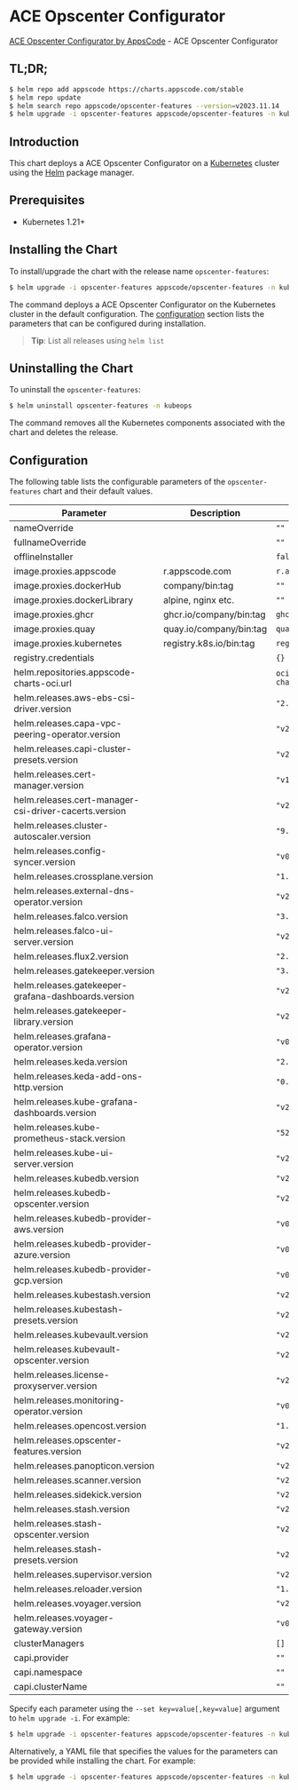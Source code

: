 # ACE Opscenter Configurator

[ACE Opscenter Configurator by AppsCode](https://github.com/bytebuilders/installer) - ACE Opscenter Configurator

## TL;DR;

```bash
$ helm repo add appscode https://charts.appscode.com/stable
$ helm repo update
$ helm search repo appscode/opscenter-features --version=v2023.11.14
$ helm upgrade -i opscenter-features appscode/opscenter-features -n kubeops --create-namespace --version=v2023.11.14
```

## Introduction

This chart deploys a ACE Opscenter Configurator on a [Kubernetes](http://kubernetes.io) cluster using the [Helm](https://helm.sh) package manager.

## Prerequisites

- Kubernetes 1.21+

## Installing the Chart

To install/upgrade the chart with the release name `opscenter-features`:

```bash
$ helm upgrade -i opscenter-features appscode/opscenter-features -n kubeops --create-namespace --version=v2023.11.14
```

The command deploys a ACE Opscenter Configurator on the Kubernetes cluster in the default configuration. The [configuration](#configuration) section lists the parameters that can be configured during installation.

> **Tip**: List all releases using `helm list`

## Uninstalling the Chart

To uninstall the `opscenter-features`:

```bash
$ helm uninstall opscenter-features -n kubeops
```

The command removes all the Kubernetes components associated with the chart and deletes the release.

## Configuration

The following table lists the configurable parameters of the `opscenter-features` chart and their default values.

|                       Parameter                       |       Description       |                  Default                   |
|-------------------------------------------------------|-------------------------|--------------------------------------------|
| nameOverride                                          |                         | <code>""</code>                            |
| fullnameOverride                                      |                         | <code>""</code>                            |
| offlineInstaller                                      |                         | <code>false</code>                         |
| image.proxies.appscode                                | r.appscode.com          | <code>r.appscode.com</code>                |
| image.proxies.dockerHub                               | company/bin:tag         | <code>""</code>                            |
| image.proxies.dockerLibrary                           | alpine, nginx etc.      | <code>""</code>                            |
| image.proxies.ghcr                                    | ghcr.io/company/bin:tag | <code>ghcr.io</code>                       |
| image.proxies.quay                                    | quay.io/company/bin:tag | <code>quay.io</code>                       |
| image.proxies.kubernetes                              | registry.k8s.io/bin:tag | <code>registry.k8s.io</code>               |
| registry.credentials                                  |                         | <code>{}</code>                            |
| helm.repositories.appscode-charts-oci.url             |                         | <code>oci://ghcr.io/appscode-charts</code> |
| helm.releases.aws-ebs-csi-driver.version              |                         | <code>"2.23.0"</code>                      |
| helm.releases.capa-vpc-peering-operator.version       |                         | <code>"v2023.10.18"</code>                 |
| helm.releases.capi-cluster-presets.version            |                         | <code>"v2023.11.14"</code>                 |
| helm.releases.cert-manager.version                    |                         | <code>"v1.12.6"</code>                     |
| helm.releases.cert-manager-csi-driver-cacerts.version |                         | <code>"v2023.10.1"</code>                  |
| helm.releases.cluster-autoscaler.version              |                         | <code>"9.29.0"</code>                      |
| helm.releases.config-syncer.version                   |                         | <code>"v0.14.2"</code>                     |
| helm.releases.crossplane.version                      |                         | <code>"1.14.0"</code>                      |
| helm.releases.external-dns-operator.version           |                         | <code>"v2023.10.1"</code>                  |
| helm.releases.falco.version                           |                         | <code>"3.8.4"</code>                       |
| helm.releases.falco-ui-server.version                 |                         | <code>"v2023.10.1"</code>                  |
| helm.releases.flux2.version                           |                         | <code>"2.10.6"</code>                      |
| helm.releases.gatekeeper.version                      |                         | <code>"3.13.3"</code>                      |
| helm.releases.gatekeeper-grafana-dashboards.version   |                         | <code>"v2023.10.1"</code>                  |
| helm.releases.gatekeeper-library.version              |                         | <code>"v2023.10.1"</code>                  |
| helm.releases.grafana-operator.version                |                         | <code>"v0.0.3"</code>                      |
| helm.releases.keda.version                            |                         | <code>"2.12.0"</code>                      |
| helm.releases.keda-add-ons-http.version               |                         | <code>"0.6.0"</code>                       |
| helm.releases.kube-grafana-dashboards.version         |                         | <code>"v2023.10.1"</code>                  |
| helm.releases.kube-prometheus-stack.version           |                         | <code>"52.1.0"</code>                      |
| helm.releases.kube-ui-server.version                  |                         | <code>"v2023.10.1"</code>                  |
| helm.releases.kubedb.version                          |                         | <code>"v2023.11.2"</code>                  |
| helm.releases.kubedb-opscenter.version                |                         | <code>"v2023.11.2"</code>                  |
| helm.releases.kubedb-provider-aws.version             |                         | <code>"v0.0.1"</code>                      |
| helm.releases.kubedb-provider-azure.version           |                         | <code>"v0.0.1"</code>                      |
| helm.releases.kubedb-provider-gcp.version             |                         | <code>"v0.0.1"</code>                      |
| helm.releases.kubestash.version                       |                         | <code>"v2023.11.10-rc.0"</code>            |
| helm.releases.kubestash-presets.version               |                         | <code>"v2023.11.14"</code>                 |
| helm.releases.kubevault.version                       |                         | <code>"v2023.10.26-rc.0"</code>            |
| helm.releases.kubevault-opscenter.version             |                         | <code>"v2023.10.26-rc.0"</code>            |
| helm.releases.license-proxyserver.version             |                         | <code>"v2023.11.14"</code>                 |
| helm.releases.monitoring-operator.version             |                         | <code>"v0.0.3"</code>                      |
| helm.releases.opencost.version                        |                         | <code>"1.18.1"</code>                      |
| helm.releases.opscenter-features.version              |                         | <code>"v2023.11.14"</code>                 |
| helm.releases.panopticon.version                      |                         | <code>"v2023.10.1"</code>                  |
| helm.releases.scanner.version                         |                         | <code>"v2023.10.18"</code>                 |
| helm.releases.sidekick.version                        |                         | <code>"v2023.10.1"</code>                  |
| helm.releases.stash.version                           |                         | <code>"v2023.10.9"</code>                  |
| helm.releases.stash-opscenter.version                 |                         | <code>"v2023.10.9"</code>                  |
| helm.releases.stash-presets.version                   |                         | <code>"v2023.11.14"</code>                 |
| helm.releases.supervisor.version                      |                         | <code>"v2023.10.1"</code>                  |
| helm.releases.reloader.version                        |                         | <code>"1.0.50"</code>                      |
| helm.releases.voyager.version                         |                         | <code>"v2023.9.18"</code>                  |
| helm.releases.voyager-gateway.version                 |                         | <code>"v0.6.0"</code>                      |
| clusterManagers                                       |                         | <code>[]</code>                            |
| capi.provider                                         |                         | <code>""</code>                            |
| capi.namespace                                        |                         | <code>""</code>                            |
| capi.clusterName                                      |                         | <code>""</code>                            |


Specify each parameter using the `--set key=value[,key=value]` argument to `helm upgrade -i`. For example:

```bash
$ helm upgrade -i opscenter-features appscode/opscenter-features -n kubeops --create-namespace --version=v2023.11.14 --set image.proxies.appscode=r.appscode.com
```

Alternatively, a YAML file that specifies the values for the parameters can be provided while
installing the chart. For example:

```bash
$ helm upgrade -i opscenter-features appscode/opscenter-features -n kubeops --create-namespace --version=v2023.11.14 --values values.yaml
```
